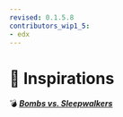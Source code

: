 ```yaml
---
revised: 0.1.5.8
contributors_wip1_5:
- edx
---
```


# 📁 Inspirations

💣 ***[Bombs vs. Sleepwalkers](/README.md)***
